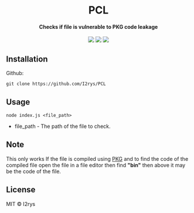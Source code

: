 <h1 align="center">PCL</h1>
<h4 align="center">Checks if file is vulnerable to PKG code leakage</h4>
<p align="center">
	<a href="https://github.com/I2rys/PCL/blob/main/LICENSE"><img src="https://img.shields.io/github/license/I2rys/PCL?style=flat-square"></img></a>
	<a href="https://github.com/I2rys/PCL/issues"><img src="https://img.shields.io/github/issues/I2rys/PCL.svg"></img></a>
	<a href="https://nodejs.org/"><img src="https://img.shields.io/badge/-Nodejs-green?style=flat-square&logo=Node.js"></img></a>
</p>


## Installation
Github:

    git clone https://github.com/I2rys/PCL

## Usage

    node index.js <file_path>

+ file_path - The path of the file to check.

## Note
This only works If the file is compiled using [PKG](https://npmjs.com/package) and to find the code of the compiled file open the file in a file editor then find **"bin"** then above it may be the code of the file.

## License
MIT © I2rys
